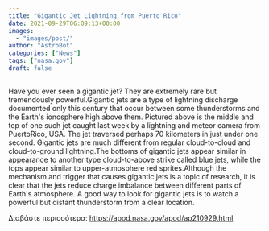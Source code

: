 ```yaml
---
title: "Gigantic Jet Lightning from Puerto Rico"
date: 2021-09-29T06:09:13+00:00
images:
  - "images/post/"
author: "AstroBot"
categories: ["News"]
tags: ["nasa.gov"]
draft: false
---
```


Have you ever seen a gigantic jet?  They are extremely rare but tremendously powerful.Gigantic jets are a type of lightning discharge documented only this century that occur between some thunderstorms and the Earth's ionosphere high above them.  Pictured above is the middle and top of one such jet caught last week by a lightning and meteor camera from PuertoRico, USA.  The jet traversed perhaps 70 kilometers in just under one second.  Gigantic jets are much different from regular cloud-to-cloud and cloud-to-ground lightning.The bottoms of gigantic jets appear similar in appearance to another type cloud-to-above strike called blue jets, while the tops appear similar to upper-atmosphere red sprites.Although the mechanism and trigger that causes gigantic jets is a topic of research, it is clear that the jets reduce charge imbalance between different parts of Earth's atmosphere.  A good way to look for gigantic jets is to watch a powerful but distant thunderstorm from a clear location.  

Διαβάστε περισσότερα: https://apod.nasa.gov/apod/ap210929.html
